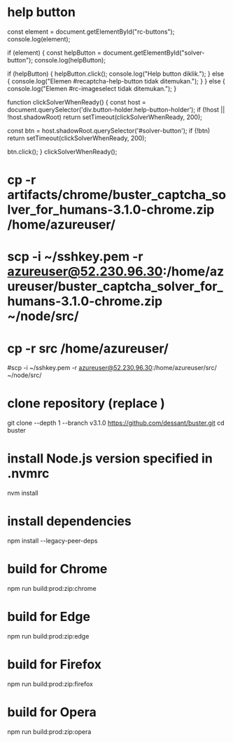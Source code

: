 

# help button
const element = document.getElementById("rc-buttons");
console.log(element);

if (element) {
  const helpButton = document.getElementById("solver-button");
  console.log(helpButton);

  if (helpButton) {
    helpButton.click();
    console.log("Help button diklik.");
  } else {
    console.log("Elemen #recaptcha-help-button tidak ditemukan.");
  }
} else {
  console.log("Elemen #rc-imageselect tidak ditemukan.");
}

function clickSolverWhenReady() {
  const host = document.querySelector('div.button-holder.help-button-holder');
  if (!host || !host.shadowRoot) return setTimeout(clickSolverWhenReady, 200);

  const btn = host.shadowRoot.querySelector('#solver-button');
  if (!btn) return setTimeout(clickSolverWhenReady, 200);

  btn.click();
}
clickSolverWhenReady();


# cp -r artifacts/chrome/buster_captcha_solver_for_humans-3.1.0-chrome.zip /home/azureuser/
# scp -i ~/sshkey.pem -r azureuser@52.230.96.30:/home/azureuser/buster_captcha_solver_for_humans-3.1.0-chrome.zip ~/node/src/

# cp -r src /home/azureuser/
#scp -i ~/sshkey.pem -r azureuser@52.230.96.30:/home/azureuser/src/ ~/node/src/

# clone repository (replace <version>)
git clone --depth 1 --branch v3.1.0 https://github.com/dessant/buster.git
cd buster

# install Node.js version specified in .nvmrc
nvm install

# install dependencies
npm install --legacy-peer-deps

# build for Chrome
npm run build:prod:zip:chrome

# build for Edge
npm run build:prod:zip:edge

# build for Firefox
npm run build:prod:zip:firefox

# build for Opera
npm run build:prod:zip:opera